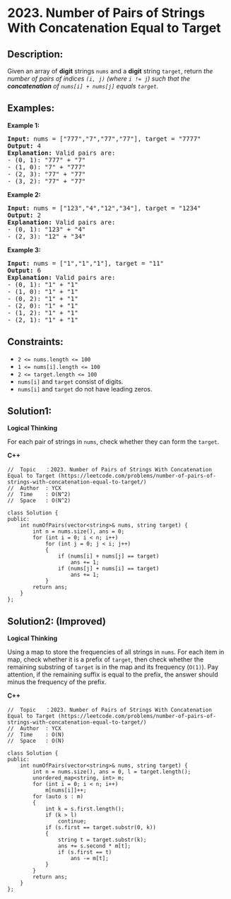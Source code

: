 # 2023. Number of Pairs of Strings With Concatenation Equal to Target


## Description:

<p>Given an array of <strong>digit</strong> strings <code>nums</code> and a <strong>digit</strong> string <code>target</code>, return <em>the number of pairs of indices <code>(i, j)</code> (where <code>i != j</code>) such that the <strong>concatenation</strong> of <code>nums[i] + nums[j]</code> equals <code>target</code>.</em></p>


## Examples:

<strong>Example 1:</strong>
<pre>
<strong>Input:</strong> nums = ["777","7","77","77"], target = "7777"
<strong>Output:</strong> 4
<strong>Explanation:</strong> Valid pairs are:
- (0, 1): "777" + "7"
- (1, 0): "7" + "777"
- (2, 3): "77" + "77"
- (3, 2): "77" + "77"
</pre>

<strong>Example 2:</strong>
<pre>
<strong>Input:</strong> nums = ["123","4","12","34"], target = "1234"
<strong>Output:</strong> 2
<strong>Explanation:</strong> Valid pairs are:
- (0, 1): "123" + "4"
- (2, 3): "12" + "34"
</pre>

<strong>Example 3:</strong>
<pre>
<strong>Input:</strong> nums = ["1","1","1"], target = "11"
<strong>Output:</strong> 6
<strong>Explanation:</strong> Valid pairs are:
- (0, 1): "1" + "1"
- (1, 0): "1" + "1"
- (0, 2): "1" + "1"
- (2, 0): "1" + "1"
- (1, 2): "1" + "1"
- (2, 1): "1" + "1"
</pre>


## Constraints:

<ul>
  <li><code>2 &lt;= nums.length &lt;= 100</code></li>
  <li><code>1 &lt;= nums[i].length &lt;= 100</code></li>
  <li><code>2 &lt;= target.length &lt;= 100</code></li>
  <li><code>nums[i]</code> and <code>target</code> consist of digits.</li>
  <li><code>nums[i]</code> and <code>target</code> do not have leading zeros.</li>
</ul>


## Solution1:

<strong>Logical Thinking</strong>
<p>For each pair of strings in <code>nums</code>, check whether they can form the <code>target</code>. </p>


<strong>C++</strong>

```
//  Topic   ：2023. Number of Pairs of Strings With Concatenation Equal to Target (https://leetcode.com/problems/number-of-pairs-of-strings-with-concatenation-equal-to-target/)
//  Author  : YCX
//  Time    : O(N^2)
//  Space   : O(N^2)

class Solution {
public:
    int numOfPairs(vector<string>& nums, string target) {
        int n = nums.size(), ans = 0;
        for (int i = 0; i < n; i++)
            for (int j = 0; j < i; j++)
            {
                if (nums[i] + nums[j] == target)
                    ans += 1;
                if (nums[j] + nums[i] == target)
                    ans += 1;
            }
        return ans;
    }
};
```


## Solution2: (Improved)

<strong>Logical Thinking</strong>
<p>Using a map to store the frequencies of all strings in <code>nums</code>. For each item in map, check whether it is a prefix of <code>target</code>, then check whether the remaining substring of <code>target</code> is in the map and its frequency (<code>O(1)</code>). Pay attention, if the remaining suffix is equal to the prefix, the answer should minus the frequency of the prefix.</p>


<strong>C++</strong>

```
//  Topic   ：2023. Number of Pairs of Strings With Concatenation Equal to Target (https://leetcode.com/problems/number-of-pairs-of-strings-with-concatenation-equal-to-target/)
//  Author  : YCX
//  Time    : O(N)
//  Space   : O(N)

class Solution {
public:
    int numOfPairs(vector<string>& nums, string target) {
        int n = nums.size(), ans = 0, l = target.length();
        unordered_map<string, int> m;
        for (int i = 0; i < n; i++)
            m[nums[i]]++;
        for (auto s : m)
        {
            int k = s.first.length();
            if (k > l)
                continue;
            if (s.first == target.substr(0, k))
            {
                string t = target.substr(k);
                ans += s.second * m[t];
                if (s.first == t)
                    ans -= m[t];
            }
        }
        return ans;
    }
};
```

